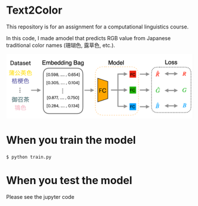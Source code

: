 # Text2Color
This repository is for an assignment for a computational linguistics course.

In this code, I made amodel that predicts RGB value from Japanese traditional color names (珊瑚色, 露草色, etc.).

![](overview.png)

# When you train the model
```$ python train.py```

# When you test the model
Please see the jupyter code
